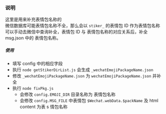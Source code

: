 ### 说明

这里是用来补充表情包名称的 <br/>
微信数据库可能表情包名称不全，那么会以 `stiker_` 的表情包 ID 作为表情包名称 <br/>
可以手动去微信中查询补全，表情包 ID 与 表情包名称的对应关系后，补全 msg.json 中的 表情包名称。

##### 使用

-   填写 config 中的相应字段
-   执行 `node getStikerDirList.js` 会生成 `_wechatEmojiPackageName.json`
-   修改 `_wechatEmojiPackageName.json` 为 `wechatEmojiPackageName.json` 并补全
-   执行 `node fixPkg.js`
    -   会修改 `config.EMOJI_DIR` 目录名称为 表情包名称
    -   会修改 `config.MSG_FILE` 中表情包 `$Wechat.webData.$packName` 及 html content 为表 s 情包名称
